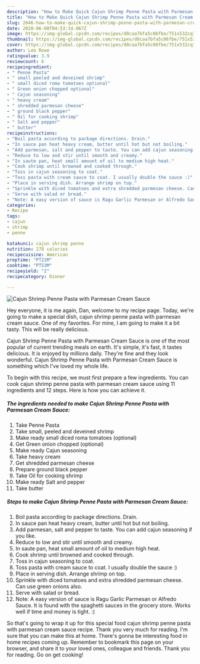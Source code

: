```yaml
---
description: "How to Make Quick Cajun Shrimp Penne Pasta with Parmesan Cream Sauce"
title: "How to Make Quick Cajun Shrimp Penne Pasta with Parmesan Cream Sauce"
slug: 2646-how-to-make-quick-cajun-shrimp-penne-pasta-with-parmesan-cream-sauce
date: 2020-06-08T04:53:14.067Z
image: https://img-global.cpcdn.com/recipes/d8caa7bfa5c06fbe/751x532cq70/cajun-shrimp-penne-pasta-with-parmesan-cream-sauce-recipe-main-photo.jpg
thumbnail: https://img-global.cpcdn.com/recipes/d8caa7bfa5c06fbe/751x532cq70/cajun-shrimp-penne-pasta-with-parmesan-cream-sauce-recipe-main-photo.jpg
cover: https://img-global.cpcdn.com/recipes/d8caa7bfa5c06fbe/751x532cq70/cajun-shrimp-penne-pasta-with-parmesan-cream-sauce-recipe-main-photo.jpg
author: Leo Rowe
ratingvalue: 3.9
reviewcount: 6
recipeingredient:
- " Penne Pasta"
- " small peeled and deveined shrimp"
- " small diced roma tomatoes optional"
- " Green onion chopped optional"
- " Cajun seasoning"
- " heavy cream"
- " shredded parmesan cheese"
- " ground black pepper"
- " Oil for cooking shrimp"
- " Salt and pepper"
- " butter"
recipeinstructions:
- "Boil pasta according to package directions. Drain."
- "In sauce pan heat heavy cream, butter until hot but not boiling."
- "Add parmesan, salt and pepper to taste. You can add cajun seasoning if you like."
- "Reduce to low and stir until smooth and creamy."
- "In saute pan, heat small amount of oil to medium high heat."
- "Cook shrimp until browned and cooked through."
- "Toss in cajun seasoning to coat."
- "Toss pasta with cream sauce to coat. I usually double the sauce :)"
- "Place in serving dish. Arrange shrimp on top."
- "Sprinkle with diced tomatoes and extra shredded parmesan cheese. Can use green onions also."
- "Serve with salad or bread."
- "Note: A easy version of sauce is Ragu Garlic Parmesan or Alfredo Sauce. It is found with the spaghetti sauces in the grocery store. Works well if time and money is tight. :)"
categories:
- Recipe
tags:
- cajun
- shrimp
- penne

katakunci: cajun shrimp penne 
nutrition: 278 calories
recipecuisine: American
preptime: "PT22M"
cooktime: "PT53M"
recipeyield: "2"
recipecategory: Dinner

---
```



![Cajun Shrimp Penne Pasta with Parmesan Cream Sauce](https://img-global.cpcdn.com/recipes/d8caa7bfa5c06fbe/751x532cq70/cajun-shrimp-penne-pasta-with-parmesan-cream-sauce-recipe-main-photo.jpg)

Hey everyone, it is me again, Dan, welcome to my recipe page. Today, we're going to make a special dish, cajun shrimp penne pasta with parmesan cream sauce. One of my favorites. For mine, I am going to make it a bit tasty. This will be really delicious.



Cajun Shrimp Penne Pasta with Parmesan Cream Sauce is one of the most popular of current trending meals on earth. It's simple, it's fast, it tastes delicious. It is enjoyed by millions daily. They're fine and they look wonderful. Cajun Shrimp Penne Pasta with Parmesan Cream Sauce is something which I've loved my whole life.


To begin with this recipe, we must first prepare a few ingredients. You can cook cajun shrimp penne pasta with parmesan cream sauce using 11 ingredients and 12 steps. Here is how you can achieve it.

<!--inarticleads1-->

##### The ingredients needed to make Cajun Shrimp Penne Pasta with Parmesan Cream Sauce:

1. Take  Penne Pasta
1. Take  small, peeled and deveined shrimp
1. Make ready  small diced roma tomatoes (optional)
1. Get  Green onion chopped (optional)
1. Make ready  Cajun seasoning
1. Take  heavy cream
1. Get  shredded parmesan cheese
1. Prepare  ground black pepper
1. Take  Oil for cooking shrimp
1. Make ready  Salt and pepper
1. Take  butter




<!--inarticleads2-->

##### Steps to make Cajun Shrimp Penne Pasta with Parmesan Cream Sauce:

1. Boil pasta according to package directions. Drain.
1. In sauce pan heat heavy cream, butter until hot but not boiling.
1. Add parmesan, salt and pepper to taste. You can add cajun seasoning if you like.
1. Reduce to low and stir until smooth and creamy.
1. In saute pan, heat small amount of oil to medium high heat.
1. Cook shrimp until browned and cooked through.
1. Toss in cajun seasoning to coat.
1. Toss pasta with cream sauce to coat. I usually double the sauce :)
1. Place in serving dish. Arrange shrimp on top.
1. Sprinkle with diced tomatoes and extra shredded parmesan cheese. Can use green onions also.
1. Serve with salad or bread.
1. Note: A easy version of sauce is Ragu Garlic Parmesan or Alfredo Sauce. It is found with the spaghetti sauces in the grocery store. Works well if time and money is tight. :)




So that's going to wrap it up for this special food cajun shrimp penne pasta with parmesan cream sauce recipe. Thank you very much for reading. I'm sure that you can make this at home. There's gonna be interesting food in home recipes coming up. Remember to bookmark this page on your browser, and share it to your loved ones, colleague and friends. Thank you for reading. Go on get cooking!
